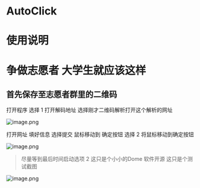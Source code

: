 # AutoClick
# 使用说明
# 争做志愿者 大学生就应该这样
## 首先保存至志愿者群里的二维码 
打开程序 选择 1 打开解码地址 选择刚才二维码解析打开这个解析的网址

![image.png](https://wangpu.work/upload/2021/04/image-5410a4b8144e4d87abb79437a2b9ea63.png)

打开网址 填好信息 选择提交 鼠标移动到 确定按钮 选择 2 将鼠标移动到确定按钮

![image.png](https://wangpu.work/upload/2021/04/image-24b90113b29b4acdafacdf0ff2ead8e0.png)
 
> 尽量等到最后时间启动选项 2 这只是个小小的Dome 软件开源 这只是个测试截图

![image.png](https://wangpu.work/upload/2021/04/image-de18ce5dd060498b917068dfb34d38e5.png)
